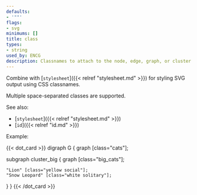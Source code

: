 ```yaml
---
defaults:
- '""'
flags:
- svg
minimums: []
title: class
types:
- string
used_by: ENCG
description: Classnames to attach to the node, edge, graph, or cluster's SVG element
---
```

Combine with [`stylesheet`]({{< relref "stylesheet.md" >}}) for styling SVG output
using CSS classnames.

Multiple space-separated classes are supported.

See also:

- [`stylesheet`]({{< relref "stylesheet.md" >}})
- [`id`]({{< relref "id.md" >}})

Example:

{{< dot_card >}}
digraph G {
  graph [class="cats"];

  subgraph cluster_big {
    graph [class="big_cats"];

    "Lion" [class="yellow social"];
    "Snow Leopard" [class="white solitary"];
  }
}
{{< /dot_card >}}
